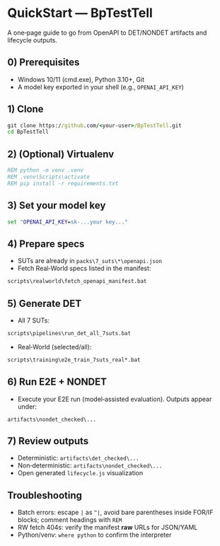 # QuickStart — BpTestTell

A one‑page guide to go from OpenAPI to DET/NONDET artifacts and lifecycle outputs.

## 0) Prerequisites
- Windows 10/11 (cmd.exe), Python 3.10+, Git
- A model key exported in your shell (e.g., `OPENAI_API_KEY`)

## 1) Clone
```bat
git clone https://github.com/<your-user>/BpTestTell.git
cd BpTestTell
```

## 2) (Optional) Virtualenv
```bat
REM python -m venv .venv
REM .venv\Scripts\activate
REM pip install -r requirements.txt
```

## 3) Set your model key
```bat
set "OPENAI_API_KEY=sk-...your key..."
```

## 4) Prepare specs
- SUTs are already in `packs\7_suts\*\openapi.json`
- Fetch Real‑World specs listed in the manifest:
```bat
scripts\realworld\fetch_openapi_manifest.bat
```

## 5) Generate DET
- All 7 SUTs:
```bat
scripts\pipelines\run_det_all_7suts.bat
```
- Real‑World (selected/all):
```bat
scripts\training\e2e_train_7suts_real*.bat
```

## 6) Run E2E + NONDET
- Execute your E2E run (model‑assisted evaluation). Outputs appear under:
```
artifacts\nondet_checked\...
```

## 7) Review outputs
- Deterministic: `artifacts\det_checked\...`
- Non‑deterministic: `artifacts\nondet_checked\...`
- Open generated `lifecycle.js` visualization

## Troubleshooting
- Batch errors: escape `|` as `^|`, avoid bare parentheses inside FOR/IF blocks; comment headings with `REM`
- RW fetch 404s: verify the manifest **raw** URLs for JSON/YAML
- Python/venv: `where python` to confirm the interpreter
